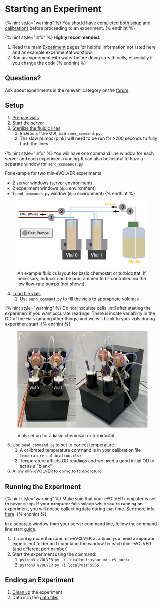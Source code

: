 # Starting an Experiment

{% hint style="warning" %}
You should have completed both [setup](software-installation-and-startup.md) and [calibrations](calibrations/) before proceeding to an experiment.
{% endhint %}

{% hint style="info" %}
**Highly recommended**:

1. Read the main [Experiment](../../experiments/starting-an-experiment/) pages for helpful information not listed here and an example experimental workflow.
2. Run an experiment with water before doing so with cells, especially if you change the code
{% endhint %}

## Questions?

Ask about experiments in the relevant category on the [forum](https://www.evolver.bio/c/min-evolver/min-evolver-experiment/23).

## Setup

1. [Prepare vials](../../experiments/starting-an-experiment/preparing-vials.md)
2. [Start the server](software-installation-and-startup.md#server-startup)&#x20;
3. [Sterilize the fluidic lines](../../experiments/starting-an-experiment/sterilizing-lines.md)
   1. Instead of the GUI, use `send_command.py`
   2. The slow pumps (pink) will need to be run for >200 seconds to fully flush the lines

{% hint style="info" %}
You will have one command line window for each server and each experiment running. It can also be helpful to have a separate window for `send_commands.py`

For example for two min-eVOLVER experiments:

* 2 server windows (server environment)
* 2 experiment windows (`dpu` environment)
* 1`send_commands.py` window (`dpu` environment)
{% endhint %}

<figure><img src="../../.gitbook/assets/image (4).png" alt=""><figcaption><p>An example fluidics layout for basic chemostat or turbidostat. If necessary, inducer can be programmed to be controlled via the low flow-rate pumps (not shown).</p></figcaption></figure>

4. [Load the vials](../../experiments/starting-an-experiment/loading-vials-and-setting-initial-conditions.md)
   1. Use `send_command.py` to fill the vials to appropriate volumes

{% hint style="warning" %}
Do not inoculate cells until after starting the experiment if you want accurate readings. There is innate variability in the OD of the vials (among other things) and we will blank to your vials during experiment start.
{% endhint %}

<figure><img src="../../.gitbook/assets/image (55).png" alt=""><figcaption><p>Vials set up for a basic chemostat or turbidostat.</p></figcaption></figure>

5. Use `send_command.py` to set to correct temperature
   1. A calibrated temperature command is in your calibration file `temperature_calibration.xlsx`
   2. Temperature affects OD readings and we need a good initial OD to act as a "blank"
6. Allow min-eVOLVER to come to temperature

## Running the Experiment

{% hint style="warning" %}
Make sure that your eVOLVER computer is set to never sleep. If your computer falls asleep while you're running an experiment, you will not be collecting data during that time. See more info [here](troubleshooting.md#server-disconnecting-during-an-experiment).
{% endhint %}

In a separate window from your server command line, follow the command line start [guide](../../experiments/starting-an-experiment/command-line-start-guide.md).

1. If running more than one min-eVOLVER at a time: you need a separate experiment folder and command line window for each min-eVOLVER (and different port number)
2. Start the experiment using the command:
   1. `python3 eVOLVER.py -i localhost:<your_min-eV_port>`
   2. `python3 eVOLVER.py -i localhost:5555`

## Ending an Experiment

1. [Clean up](../../experiments/starting-an-experiment/cleaning-up-after-experiment.md) the experiment
2. Data is in the [data files](../../software/dpu/experiment-data-files.md)
